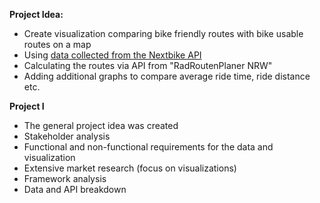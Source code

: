 **Project Idea:**

- Create visualization comparing bike friendly routes with bike usable routes on a map
- Using [data collected from the Nextbike API](https://github.com/WanjaSchaible/mobility_preprocessing_NextBike-Data)
- Calculating the routes via API from "RadRoutenPlaner NRW" 
- Adding additional graphs to compare average ride time, ride distance etc.

**Project I**

- The general project idea was created
- Stakeholder analysis
- Functional and non-functional requirements for the data and visualization
- Extensive market research (focus on visualizations)
- Framework analysis
- Data and API breakdown
